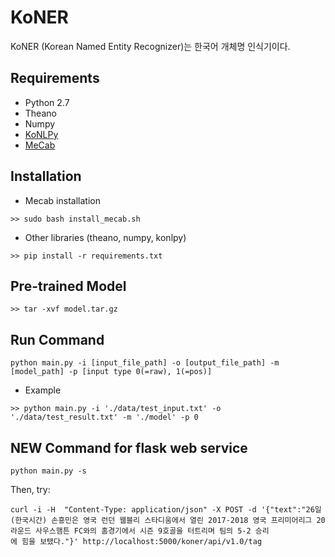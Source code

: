# KoNER

KoNER (Korean Named Entity Recognizer)는 한국어 개체명 인식기이다. 

## Requirements

* Python 2.7
* Theano
* Numpy
* [KoNLPy](http://konlpy-ko.readthedocs.io/ko/v0.4.3/)
* [MeCab](https://bitbucket.org/eunjeon/mecab-ko/overview) 

## Installation
* Mecab installation
```
>> sudo bash install_mecab.sh
```
* Other libraries (theano, numpy, konlpy)
```
>> pip install -r requirements.txt
```

## Pre-trained Model
```
>> tar -xvf model.tar.gz
```

## Run Command
```
python main.py -i [input_file_path] -o [output_file_path] -m [model_path] -p [input type 0(=raw), 1(=pos)]
```
* Example
```
>> python main.py -i './data/test_input.txt' -o './data/test_result.txt' -m './model' -p 0
```
## NEW Command for flask web service
```
python main.py -s  
```

Then, try:
```
curl -i -H  "Content-Type: application/json" -X POST -d '{"text":"26일(한국시간) 손흥민은 영국 런던 웸블리 스타디움에서 열린 2017-2018 영국 프리미어리그 20라운드 사우스햄튼 FC와의 홈경기에서 시즌 9호골을 터트리며 팀의 5-2 승리
에 힘을 보탰다."}' http://localhost:5000/koner/api/v1.0/tag
```

